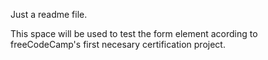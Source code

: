 Just a readme file.

This space will be used to test the form element acording to freeCodeCamp's first necesary certification project.